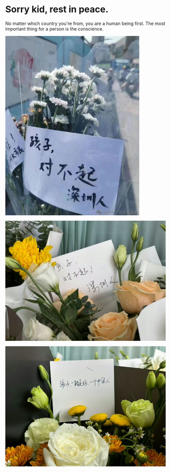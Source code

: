# Sorry kid, rest in peace.

No matter which country you're from, you are a human being first. The most important thing for a person is the conscience.

![RIP](images/01.png)

![RIP](images/02.png)

![RIP](images/03.png)

